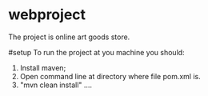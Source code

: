 # webproject
The project is online art goods store.

#setup
To run the project at you machine you should:
1. Install maven;
2. Open command line at directory where file pom.xml is.
3. "mvn clean install"
....
